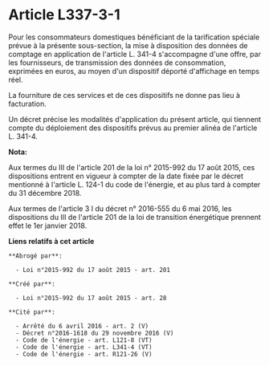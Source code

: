 # Article L337-3-1

Pour les consommateurs domestiques bénéficiant de la tarification spéciale prévue à la présente sous-section, la mise à
disposition des données de comptage en application de l'article L. 341-4 s'accompagne d'une offre, par les fournisseurs, de
transmission des données de consommation, exprimées en euros, au moyen d'un dispositif déporté d'affichage en temps réel. 

La fourniture de ces services et de ces dispositifs ne donne pas lieu à facturation. 

Un décret précise les modalités d'application du présent article, qui tiennent compte du déploiement des dispositifs prévus
au premier alinéa de l'article L. 341-4.

**Nota:**

Aux termes du III de l'article 201 de la loi n° 2015-992 du 17 août 2015, ces dispositions entrent en vigueur à compter de la
date fixée par le décret mentionné à l'article L. 124-1 du code de l'énergie, et au plus tard à compter du 31 décembre 2018.

Aux termes de l'article 3 I du décret n° 2016-555 du 6 mai 2016, les dispositions du III de l'article 201 de la loi de
transition énergétique prennent effet le 1er janvier 2018.

**Liens relatifs à cet article**

	**Abrogé par**:

	  - Loi n°2015-992 du 17 août 2015 - art. 201

	**Créé par**:

	  - Loi n°2015-992 du 17 août 2015 - art. 28

	**Cité par**:

	  - Arrêté du 6 avril 2016 - art. 2 (V)
	  - Décret n°2016-1618 du 29 novembre 2016 (V)
	  - Code de l'énergie - art. L121-8 (VT)
	  - Code de l'énergie - art. L341-4 (VT)
	  - Code de l'énergie - art. R121-26 (V)
